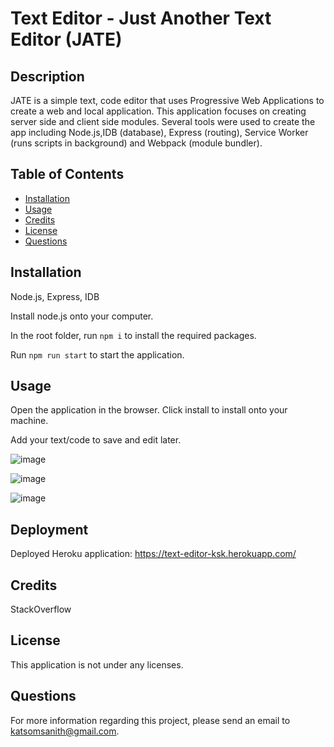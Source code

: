 # Text Editor - Just Another Text Editor (JATE)

  ## Description

  JATE is a simple text, code editor that uses Progressive Web Applications to create a web and local application. This application focuses on creating server side and client side modules. Several tools were used to create the app including Node.js,IDB (database), Express (routing), Service Worker (runs scripts in background) and Webpack (module bundler).

  ## Table of Contents
  
  - [Installation](#installation)
  - [Usage](#usage)
  - [Credits](#credits)
  - [License](#license)
  - [Questions](#questions)

  ## Installation

  Node.js, Express, IDB
  
  Install node.js onto your computer.
  
  In the root folder, run `npm i` to install the required packages.
  
   Run `npm run start` to start the application.
  
  ## Usage
  
  Open the application in the browser. Click install to install onto your machine. 
  
  Add your text/code to save and edit later.
  
  ![image](https://user-images.githubusercontent.com/105574653/204119838-b74643e4-982d-4fee-9e95-36f1de2669f5.png)
  
  ![image](https://user-images.githubusercontent.com/105574653/204119847-2604dda3-9a2a-4d95-977e-e43fb8e35ff5.png)
  
  ![image](https://user-images.githubusercontent.com/105574653/204119858-e66b7aff-6dc9-474b-bf7b-2140dcc83bbe.png)

  ## Deployment
  
  Deployed Heroku application: https://text-editor-ksk.herokuapp.com/

  ## Credits

  StackOverflow

  ## License

  This application is not under any licenses.

  ## Questions

  For more information regarding this project, please send an email to katsomsanith@gmail.com.

